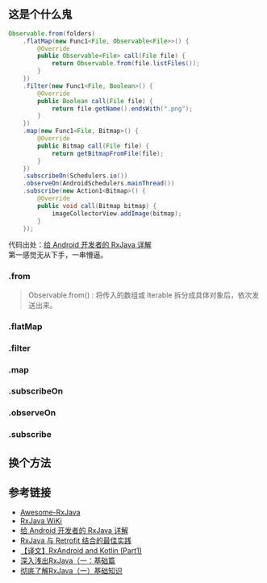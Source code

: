 ## 这是个什么鬼
```java
Observable.from(folders)
    .flatMap(new Func1<File, Observable<File>>() {
        @Override
        public Observable<File> call(File file) {
            return Observable.from(file.listFiles());
        }
    })
    .filter(new Func1<File, Boolean>() {
        @Override
        public Boolean call(File file) {
            return file.getName().endsWith(".png");
        }
    })
    .map(new Func1<File, Bitmap>() {
        @Override
        public Bitmap call(File file) {
            return getBitmapFromFile(file);
        }
    })
    .subscribeOn(Schedulers.io())
    .observeOn(AndroidSchedulers.mainThread())
    .subscribe(new Action1<Bitmap>() {
        @Override
        public void call(Bitmap bitmap) {
            imageCollectorView.addImage(bitmap);
        }
    });
```
代码出处：[给 Android 开发者的 RxJava 详解](http://gank.io/post/560e15be2dca930e00da1083)  
第一感觉无从下手，一串懵逼。
### .from
> Observable.from() : 将传入的数组或 Iterable 拆分成具体对象后，依次发送出来。

### .flatMap
### .filter
### .map
### .subscribeOn
### .observeOn
### .subscribe
## 换个方法

## 参考链接
- [Awesome-RxJava](https://github.com/lzyzsd/Awesome-RxJava)  
- [RxJava WiKi](https://github.com/ReactiveX/RxJava/wiki)  
- [给 Android 开发者的 RxJava 详解](http://gank.io/post/560e15be2dca930e00da1083)  
- [RxJava 与 Retrofit 结合的最佳实践](http://gank.io/post/56e80c2c677659311bed9841)  
- [【译文】RxAndroid and Kotlin (Part1)](http://www.jianshu.com/p/5a730187c8ff)  
- [ 深入浅出RxJava（一：基础篇](http://blog.csdn.net/lzyzsd/article/details/41833541)  
- [彻底了解RxJava（一）基础知识](https://asce1885.gitbooks.io/android-rd-senior-advanced/content/che_di_le_jie_rxjava_ff08_yi_ff09_ji_chu_zhi_shi.html)  
